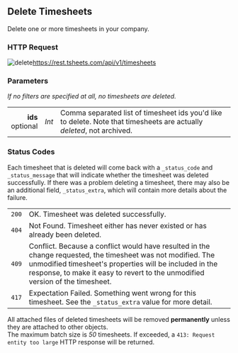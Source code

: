 ## Delete Timesheets

Delete one or more timesheets in your company.

### HTTP Request

<img src="../../images/delete.png" alt="delete"/><api>https://rest.tsheets.com/api/v1/timesheets</api>

### Parameters
_If no filters are specified at all, no timesheets are deleted._

|                |             |             |
| -------------: | :---------: | ----------- |
| **ids**<br/>optional | _Int_ | Comma separated list of timesheet ids you'd like to delete. Note that timesheets are actually _deleted_, not archived. |

### Status Codes
Each timesheet that is deleted will come back with a `_status_code` and `_status_message` that will indicate whether the timesheet was deleted successfully. If there was a problem deleting a timesheet, there may also be an additional field, `_status_extra`, which will contain more details about the failure.

|         |          |
| :-----: | :------- |
| <code class="level200">200</code> | OK. Timesheet was deleted successfully. |
| <code class="level400">404</code> | Not Found. Timesheet either has never existed or has already been deleted. |
| <code class="level400">409</code> | Conflict. Because a conflict would have resulted in the change requested, the timesheet was not modified. The unmodified timesheet's properties will be included in the response, to make it easy to revert to the unmodified version of the timesheet. |
| <code class="level400">417</code> | Expectation Failed. Something went wrong for this timesheet. See the `_status_extra` value for more detail. |

<aside class="warning">
All attached files of deleted timesheets will be removed <b>permanently</b> unless they are attached to other objects.
</aside>

<aside class="notice">
The maximum batch size is <i>50</i> timesheets. If exceeded, a <code class="standout">413: Request entity too large</code> HTTP response will be returned.
</aside>
 
